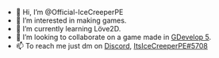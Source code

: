 - 👋 Hi, I’m @Official-IceCreeperPE
- 👀 I’m interested in making games.
- 🌱 I’m currently learning Löve2D.
- 💞️ I’m looking to collaborate on a game made in [GDevelop 5](https://gdevelop.io/).
- 📫 To reach me just dm on [Discord](https://www.discord.com/), [ItsIceCreeperPE#5708](https://discord.com/users/ItsIceCreeperPE#5708)

<!---
Official-IceCreeperPE/Official-IceCreeperPE is a ✨ special ✨ repository because its `README.md` (this file) appears on your GitHub profile.
You can click the Preview link to take a look at your changes.
--->
